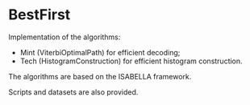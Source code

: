 # BestFirst

Implementation of the algorithms:
 * Mint (ViterbiOptimalPath) for efficient decoding; 
 * Tech (HistogramConstruction) for efficient histogram construction. 

The algorithms are based on the ISABELLA framework. 

Scripts and datasets are also provided. 

